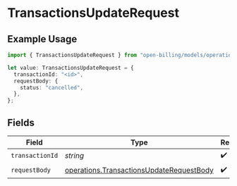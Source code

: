 # TransactionsUpdateRequest

## Example Usage

```typescript
import { TransactionsUpdateRequest } from "open-billing/models/operations";

let value: TransactionsUpdateRequest = {
  transactionId: "<id>",
  requestBody: {
    status: "cancelled",
  },
};
```

## Fields

| Field                                                                                                | Type                                                                                                 | Required                                                                                             | Description                                                                                          |
| ---------------------------------------------------------------------------------------------------- | ---------------------------------------------------------------------------------------------------- | ---------------------------------------------------------------------------------------------------- | ---------------------------------------------------------------------------------------------------- |
| `transactionId`                                                                                      | *string*                                                                                             | :heavy_check_mark:                                                                                   | N/A                                                                                                  |
| `requestBody`                                                                                        | [operations.TransactionsUpdateRequestBody](../../models/operations/transactionsupdaterequestbody.md) | :heavy_check_mark:                                                                                   | N/A                                                                                                  |